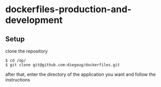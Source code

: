 dockerfiles-production-and-development
======================================

Setup
-----
clone the repository

    $ cd /op/
    $ git clone git@github.com:diegoug/dockerfiles.git
    
after that, enter the directory of the application you want and follow the instructions